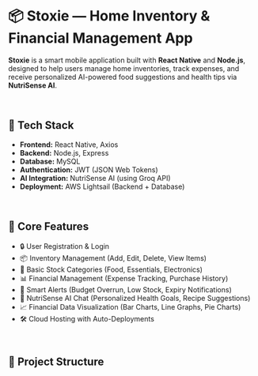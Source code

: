# 📦 Stoxie — Home Inventory & Financial Management App

**Stoxie** is a smart mobile application built with **React Native** and **Node.js**, designed to help users manage home inventories, track expenses, and receive personalized AI-powered food suggestions and health tips via **NutriSense AI**.

<br/>

## 🚀 Tech Stack

- **Frontend:** React Native, Axios
- **Backend:** Node.js, Express
- **Database:** MySQL
- **Authentication:** JWT (JSON Web Tokens)
- **AI Integration:** NutriSense AI (using Groq API)
- **Deployment:** AWS Lightsail (Backend + Database)

<br/>

## 📱 Core Features

- 🔒 User Registration & Login
- 📦 Inventory Management (Add, Edit, Delete, View Items)
- 🛒 Basic Stock Categories (Food, Essentials, Electronics)
- 📊 Financial Management (Expense Tracking, Purchase History)
- 🚨 Smart Alerts (Budget Overrun, Low Stock, Expiry Notifications)
- 🤖 NutriSense AI Chat (Personalized Health Goals, Recipe Suggestions)
- 📈 Financial Data Visualization (Bar Charts, Line Graphs, Pie Charts)
- 🛠️ Cloud Hosting with Auto-Deployments

<br/>

## 📂 Project Structure

